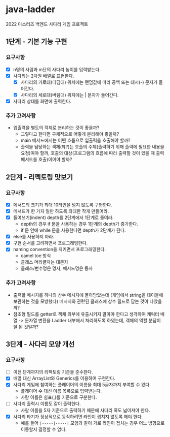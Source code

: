 # java-ladder

2022 마스터즈 백엔드 사다리 게임 프로젝트

## 1단계 - 기본 기능 구현

### 요구사항

- [x] n명의 사람과 m단의 사다리 높이를 입력받는다.
- [x] 사다리는 2차원 배열로 표현한다. 
  - [x] 사다리의 가로대(디딤대) 위치에는 랜덤값에 따라 공백 또는 대시(-) 문자가 들어간다.
  - [x] 사다리의 세로대(버팀대) 위치에는 | 문자가 들어간다. 
- [x] 사다리 상태를 화면에 출력한다. 

### 추가 고려사항

- 입출력을 별도의 객체로 분리하는 것이 좋을까?
  - 그렇다고 한다면 구체적으로 어떻게 분리해야 좋을까?
  - main 메서드에서는 어떤 흐름으로 입출력을 호출해야 할까?
  - 출력을 담당하는 객체(뷰?)는 호출의 주체(출력하기 위해 출력에 필요한 내용을 요청)여야 할까, 호출의 대상(프로그램의 흐름에 따라 출력할 것이 있을 때 출력 메서드를 호출)이어야 할까?

## 2단계 - 리펙토링 맛보기

### 요구사항

- [x] 메서드의 크기가 최대 10라인을 넘지 않도록 구현한다.
- [x] 메서드가 한 가지 일만 하도록 최대한 작게 만들어라.
- [x] 들여쓰기(indent) depth를 2단계에서 1단계로 줄여라.
  - depth의 경우 if 문을 사용하는 경우 1단계의 depth가 증가한다. 
  - if 문 안에 while 문을 사용한다면 depth가 2단계가 된다.
- [x] else를 사용하지 마라.
- [x] 구현 순서를 고려하면서 프로그래밍한다.
- [x] naming convention을 지키면서 프로그래밍한다.
  - camel toe 방식
  - 클래스 머리글자는 대문자
  - 클래스/변수명은 명사, 메서드명은 동사

### 추가 고려사항

- 출력할 메시지를 하나의 상수 메시지에 몰아담았는데 (게임에서 string을 테이블에 보관하는 것을 모방했다) 메시지와 관련된 클래스에 상수 필드로 담는 것이 나았을까?
- 참조형 필드를 getter로 객체 외부에 유출시키지 말아야 한다고 생각하여 캐릭터 배열 -> 문자열 변환을 Ladder 내부에서 처리하도록 하였는데, 객체의 역할 분담이 잘 된 것일까?

## 3단계 - 사다리 모양 개선

### 요구사항

- [ ] 이전 단계까지의 리팩토링 기준을 준수한다. 
- [x] 배열 대신 ArrayList와 Generics를 이용하여 구현한다. 
- [x] 사다리 게임에 참여하는 플레이어의 이름을 최대 5글자까지 부여할 수 있다.
  - 플레이어 수 대신 이름 목록으로 입력받는다.
  - 사람 이름은 쉼표(,)를 기준으로 구분한다.
- [ ] 사다리 출력시 이름도 같이 출력한다.
  - 사람 이름을 5자 기준으로 출력하기 때문에 사다리 폭도 넓어져야 한다.
- [x] 사다리 타기가 정상적으로 동작하려면 라인이 겹치지 않도록 해야 한다.
  - 예를 들어 `|-----|-----|` 모양과 같이 가로 라인이 겹치는 경우 어느 방향으로 이동할지 결정할 수 없다.